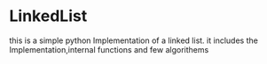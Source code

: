 # LinkedList
this is a simple python Implementation of a linked list.
it includes the Implementation,internal functions and few algorithems
